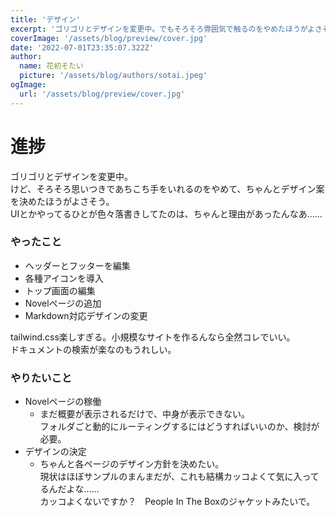 ```yaml
---
title: 'デザイン'
excerpt: 'ゴリゴリとデザインを変更中。でもそろそろ雰囲気で触るのをやめたほうがよさそう。'
coverImage: '/assets/blog/preview/cover.jpg'
date: '2022-07-01T23:35:07.322Z'
author:
  name: 花初そたい
  picture: '/assets/blog/authors/sotai.jpeg'
ogImage:
  url: '/assets/blog/preview/cover.jpg'
---
```


# 進捗
ゴリゴリとデザインを変更中。   
けど、そろそろ思いつきであちこち手をいれるのをやめて、ちゃんとデザイン案を決めたほうがよさそう。  
UIとかやってるひとが色々落書きしてたのは、ちゃんと理由があったんなあ……  

### やったこと
- ヘッダーとフッターを編集  
- 各種アイコンを導入  
- トップ画面の編集  
- Novelページの追加
- Markdown対応デザインの変更

tailwind.css楽しすぎる。小規模なサイトを作るんなら全然コレでいい。  
ドキュメントの検索が楽なのもうれしい。

### やりたいこと
- Novelページの稼働  
  - まだ概要が表示されるだけで、中身が表示できない。  
  フォルダごと動的にルーティングするにはどうすればいいのか、検討が必要。  
- デザインの決定  
  - ちゃんと各ページのデザイン方針を決めたい。  
  現状はほぼサンプルのまんまだが、これも結構カッコよくて気に入ってるんだよな……  
  カッコよくないですか？　People In The Boxのジャケットみたいで。